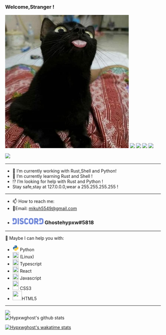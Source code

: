 ### Welcome,Stranger !

<img src='https://github.com/Hypxwghost/Hypxwghost/blob/main/Gato.jpg' width='400' height='430'>
<img src='https://img.shields.io/github/followers/Hypxwghost?style=social'>
<img src='https://img.shields.io/badge/OS:-Arch-blue?logo=arch-linux'>
<img src='https://img.shields.io/badge/Main Lang:- Python-blue?logo=python&logoColor=yellow'>
<img src='https://img.shields.io/badge/Editor:-VScode && Vim-blue?logo=vim'>

![](https://komarev.com/ghpvc/?username=Hypxwghost&color=ff69b4&label=Visitante+N°)


----

- 🔭 I’m currently working with Rust,Shell and Python!
- 🌱 I’m currently learning Rust and Shell !
- ⁉ I’m looking for help with Rust and Python !
- Stay safe,stay at 127.0.0.0,wear a 255.255.255.255 !

---

- 📫 How to reach me:
- :email:Email: mikuh5549@gmail.com
- ### <img src='https://github.com/Hypxwghost/Hypxwghost/blob/main/Discord_logo_PNG2.png' width='100' height='20'> Ghostehypxw#5818

---

💬 Maybe I can help you with:
- <img src='https://github.com/Hypxwghost/Hypxwghost/blob/main/python-logo.png' width='20' height='20'> Python
- <img src='https://upload.wikimedia.org/wikipedia/commons/b/bb/Archlogo900.png' width='20' height='20'> (Linux)
- <img src='https://upload.wikimedia.org/wikipedia/commons/4/4c/Typescript_logo_2020.svg' width='20' height=20> Typescript
- <img src ='https://user-images.githubusercontent.com/60857997/109406140-5fb7e380-7955-11eb-8241-3115cebe5d87.png' width='20' height='20'> React
- <img src='https://upload.wikimedia.org/wikipedia/commons/6/6a/JavaScript-logo.png' width='20' height='20'> Javascript
- <img src='https://user-images.githubusercontent.com/60857997/109406135-5e86b680-7955-11eb-8f03-1a1469034ba5.png' width='20' height='30'> CSS3
- <img src='https://user-images.githubusercontent.com/60857997/109406136-5f1f4d00-7955-11eb-8c02-a65be54c661f.png' width='30' height='30'>HTML5

---

<img width="400px" align="left" src="https://github-readme-stats.vercel.app/api/top-langs/?username=Hypxwghost&hide_border=True&theme=midnight-purple"/>

![Hypxwghost's github stats](https://github-readme-stats.vercel.app/api?username=Hypxwghost&hide_border=True&show_icons=True&layout=default&langs-cont=10&theme=midnight-purple)

[![Hypxwghost's wakatime stats](https://github-readme-stats.vercel.app/api/wakatime?username=Hypxwghost)](https://github.com/anuraghazra/github-readme-stats)
